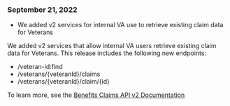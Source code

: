 ### September 21, 2022
 -  We added v2 services for internal VA use to retrieve existing claim data for Veterans

We added v2 services that allow internal VA users retrieve existing claim data for Veterans. This release includes the following new endpoints:
* /veteran-id:find
* /veterans/{veteranId}/claims
* /veterans/{veteranId}/claim/{id}

To learn more, see the [Benefits Claims API v2 Documentation](https://developer.va.gov/explore/benefits/docs/claims?version=current)
